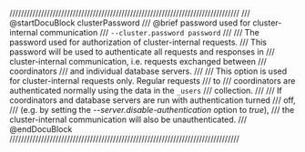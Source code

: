 ////////////////////////////////////////////////////////////////////////////////
/// @startDocuBlock clusterPassword
/// @brief password used for cluster-internal communication
/// `--cluster.password password`
///
/// The password used for authorization of cluster-internal requests.
/// This password will be used to authenticate all requests and responses in
/// cluster-internal communication, i.e. requests exchanged between
/// coordinators
/// and individual database servers.
///
/// This option is used for cluster-internal requests only. Regular requests
/// to
/// coordinators are authenticated normally using the data in the `_users`
/// collection.
///
/// If coordinators and database servers are run with authentication turned
/// off,
/// (e.g. by setting the *--server.disable-authentication* option to *true*),
/// the cluster-internal communication will also be unauthenticated.
/// @endDocuBlock
////////////////////////////////////////////////////////////////////////////////